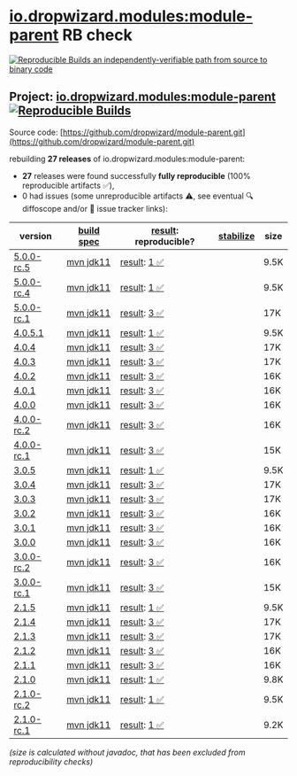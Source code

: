 [io.dropwizard.modules:module-parent](https://central.sonatype.com/artifact/io.dropwizard.modules/module-parent/versions) RB check
=======

[![Reproducible Builds](https://reproducible-builds.org/images/logos/rb.svg) an independently-verifiable path from source to binary code](https://reproducible-builds.org/)

## Project: [io.dropwizard.modules:module-parent](https://central.sonatype.com/artifact/io.dropwizard.modules/module-parent/versions) [![Reproducible Builds](https://img.shields.io/endpoint?url=https://raw.githubusercontent.com/jvm-repo-rebuild/reproducible-central/master/content/io/dropwizard/modules/parent/badge.json)](https://github.com/jvm-repo-rebuild/reproducible-central/blob/master/content/io/dropwizard/modules/parent/README.md)

Source code: [https://github.com/dropwizard/module-parent.git](https://github.com/dropwizard/module-parent.git)

rebuilding **27 releases** of io.dropwizard.modules:module-parent:
- **27** releases were found successfully **fully reproducible** (100% reproducible artifacts :white_check_mark:),
- 0 had issues (some unreproducible artifacts :warning:, see eventual :mag: diffoscope and/or :memo: issue tracker links):

| version | [build spec](/BUILDSPEC.md) | [result](https://reproducible-builds.org/docs/jvm/): reproducible? | [stabilize](https://github.com/google/oss-rebuild/blob/main/cmd/stabilize/README.md) | size |
| -- | --------- | ------ | ------ | -- |
| [5.0.0-rc.5](https://central.sonatype.com/artifact/io.dropwizard.modules/module-parent/5.0.0-rc.5/pom) | [mvn jdk11](module-parent-5.0.0-rc.5.buildspec) | [result](module-parent-5.0.0-rc.5.buildinfo): [1 :white_check_mark: ](module-parent-5.0.0-rc.5.buildcompare) | | 9.5K |
| [5.0.0-rc.4](https://central.sonatype.com/artifact/io.dropwizard.modules/module-parent/5.0.0-rc.4/pom) | [mvn jdk11](module-parent-5.0.0-rc.4.buildspec) | [result](module-parent-5.0.0-rc.4.buildinfo): [1 :white_check_mark: ](module-parent-5.0.0-rc.4.buildcompare) | | 9.5K |
| [5.0.0-rc.1](https://central.sonatype.com/artifact/io.dropwizard.modules/module-parent/5.0.0-rc.1/pom) | [mvn jdk11](module-parent-5.0.0-rc.1.buildspec) | [result](module-parent-5.0.0-rc.1.buildinfo): [3 :white_check_mark: ](module-parent-5.0.0-rc.1.buildcompare) | | 17K |
| [4.0.5.1](https://central.sonatype.com/artifact/io.dropwizard.modules/module-parent/4.0.5.1/pom) | [mvn jdk11](module-parent-4.0.5.1.buildspec) | [result](module-parent-4.0.5.1.buildinfo): [1 :white_check_mark: ](module-parent-4.0.5.1.buildcompare) | | 9.5K |
| [4.0.4](https://central.sonatype.com/artifact/io.dropwizard.modules/module-parent/4.0.4/pom) | [mvn jdk11](module-parent-4.0.4.buildspec) | [result](module-parent-4.0.4.buildinfo): [3 :white_check_mark: ](module-parent-4.0.4.buildcompare) | | 17K |
| [4.0.3](https://central.sonatype.com/artifact/io.dropwizard.modules/module-parent/4.0.3/pom) | [mvn jdk11](module-parent-4.0.3.buildspec) | [result](module-parent-4.0.3.buildinfo): [3 :white_check_mark: ](module-parent-4.0.3.buildcompare) | | 17K |
| [4.0.2](https://central.sonatype.com/artifact/io.dropwizard.modules/module-parent/4.0.2/pom) | [mvn jdk11](module-parent-4.0.2.buildspec) | [result](module-parent-4.0.2.buildinfo): [3 :white_check_mark: ](module-parent-4.0.2.buildcompare) | | 16K |
| [4.0.1](https://central.sonatype.com/artifact/io.dropwizard.modules/module-parent/4.0.1/pom) | [mvn jdk11](module-parent-4.0.1.buildspec) | [result](module-parent-4.0.1.buildinfo): [3 :white_check_mark: ](module-parent-4.0.1.buildcompare) | | 16K |
| [4.0.0](https://central.sonatype.com/artifact/io.dropwizard.modules/module-parent/4.0.0/pom) | [mvn jdk11](module-parent-4.0.0.buildspec) | [result](module-parent-4.0.0.buildinfo): [3 :white_check_mark: ](module-parent-4.0.0.buildcompare) | | 16K |
| [4.0.0-rc.2](https://central.sonatype.com/artifact/io.dropwizard.modules/module-parent/4.0.0-rc.2/pom) | [mvn jdk11](module-parent-4.0.0-rc.2.buildspec) | [result](module-parent-4.0.0-rc.2.buildinfo): [3 :white_check_mark: ](module-parent-4.0.0-rc.2.buildcompare) | | 16K |
| [4.0.0-rc.1](https://central.sonatype.com/artifact/io.dropwizard.modules/module-parent/4.0.0-rc.1/pom) | [mvn jdk11](module-parent-4.0.0-rc.1.buildspec) | [result](module-parent-4.0.0-rc.1.buildinfo): [3 :white_check_mark: ](module-parent-4.0.0-rc.1.buildcompare) | | 15K |
| [3.0.5](https://central.sonatype.com/artifact/io.dropwizard.modules/module-parent/3.0.5/pom) | [mvn jdk11](module-parent-3.0.5.buildspec) | [result](module-parent-3.0.5.buildinfo): [1 :white_check_mark: ](module-parent-3.0.5.buildcompare) | | 9.5K |
| [3.0.4](https://central.sonatype.com/artifact/io.dropwizard.modules/module-parent/3.0.4/pom) | [mvn jdk11](module-parent-3.0.4.buildspec) | [result](module-parent-3.0.4.buildinfo): [3 :white_check_mark: ](module-parent-3.0.4.buildcompare) | | 17K |
| [3.0.3](https://central.sonatype.com/artifact/io.dropwizard.modules/module-parent/3.0.3/pom) | [mvn jdk11](module-parent-3.0.3.buildspec) | [result](module-parent-3.0.3.buildinfo): [3 :white_check_mark: ](module-parent-3.0.3.buildcompare) | | 17K |
| [3.0.2](https://central.sonatype.com/artifact/io.dropwizard.modules/module-parent/3.0.2/pom) | [mvn jdk11](module-parent-3.0.2.buildspec) | [result](module-parent-3.0.2.buildinfo): [3 :white_check_mark: ](module-parent-3.0.2.buildcompare) | | 16K |
| [3.0.1](https://central.sonatype.com/artifact/io.dropwizard.modules/module-parent/3.0.1/pom) | [mvn jdk11](module-parent-3.0.1.buildspec) | [result](module-parent-3.0.1.buildinfo): [3 :white_check_mark: ](module-parent-3.0.1.buildcompare) | | 16K |
| [3.0.0](https://central.sonatype.com/artifact/io.dropwizard.modules/module-parent/3.0.0/pom) | [mvn jdk11](module-parent-3.0.0.buildspec) | [result](module-parent-3.0.0.buildinfo): [3 :white_check_mark: ](module-parent-3.0.0.buildcompare) | | 16K |
| [3.0.0-rc.2](https://central.sonatype.com/artifact/io.dropwizard.modules/module-parent/3.0.0-rc.2/pom) | [mvn jdk11](module-parent-3.0.0-rc.2.buildspec) | [result](module-parent-3.0.0-rc.2.buildinfo): [3 :white_check_mark: ](module-parent-3.0.0-rc.2.buildcompare) | | 16K |
| [3.0.0-rc.1](https://central.sonatype.com/artifact/io.dropwizard.modules/module-parent/3.0.0-rc.1/pom) | [mvn jdk11](module-parent-3.0.0-rc.1.buildspec) | [result](module-parent-3.0.0-rc.1.buildinfo): [3 :white_check_mark: ](module-parent-3.0.0-rc.1.buildcompare) | | 15K |
| [2.1.5](https://central.sonatype.com/artifact/io.dropwizard.modules/module-parent/2.1.5/pom) | [mvn jdk11](module-parent-2.1.5.buildspec) | [result](module-parent-2.1.5.buildinfo): [1 :white_check_mark: ](module-parent-2.1.5.buildcompare) | | 9.5K |
| [2.1.4](https://central.sonatype.com/artifact/io.dropwizard.modules/module-parent/2.1.4/pom) | [mvn jdk11](module-parent-2.1.4.buildspec) | [result](module-parent-2.1.4.buildinfo): [3 :white_check_mark: ](module-parent-2.1.4.buildcompare) | | 17K |
| [2.1.3](https://central.sonatype.com/artifact/io.dropwizard.modules/module-parent/2.1.3/pom) | [mvn jdk11](module-parent-2.1.3.buildspec) | [result](module-parent-2.1.3.buildinfo): [3 :white_check_mark: ](module-parent-2.1.3.buildcompare) | | 17K |
| [2.1.2](https://central.sonatype.com/artifact/io.dropwizard.modules/module-parent/2.1.2/pom) | [mvn jdk11](module-parent-2.1.2.buildspec) | [result](module-parent-2.1.2.buildinfo): [3 :white_check_mark: ](module-parent-2.1.2.buildcompare) | | 16K |
| [2.1.1](https://central.sonatype.com/artifact/io.dropwizard.modules/module-parent/2.1.1/pom) | [mvn jdk11](module-parent-2.1.1.buildspec) | [result](module-parent-2.1.1.buildinfo): [3 :white_check_mark: ](module-parent-2.1.1.buildcompare) | | 16K |
| [2.1.0](https://central.sonatype.com/artifact/io.dropwizard.modules/module-parent/2.1.0/pom) | [mvn jdk11](module-parent-2.1.0.buildspec) | [result](module-parent-2.1.0.buildinfo): [1 :white_check_mark: ](module-parent-2.1.0.buildcompare) | | 9.8K |
| [2.1.0-rc.2](https://central.sonatype.com/artifact/io.dropwizard.modules/module-parent/2.1.0-rc.2/pom) | [mvn jdk11](module-parent-2.1.0-rc.2.buildspec) | [result](module-parent-2.1.0-rc.2.buildinfo): [1 :white_check_mark: ](module-parent-2.1.0-rc.2.buildcompare) | | 9.5K |
| [2.1.0-rc.1](https://central.sonatype.com/artifact/io.dropwizard.modules/module-parent/2.1.0-rc.1/pom) | [mvn jdk11](module-parent-2.1.0-rc.1.buildspec) | [result](module-parent-2.1.0-rc.1.buildinfo): [1 :white_check_mark: ](module-parent-2.1.0-rc.1.buildcompare) | | 9.2K |

<i>(size is calculated without javadoc, that has been excluded from reproducibility checks)</i>
